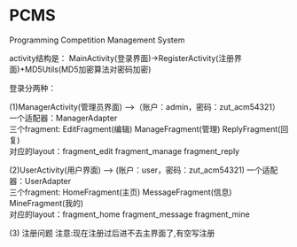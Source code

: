 # PCMS
Programming Competition Management System

activity结构是：
MainActivity(登录界面)->RegisterActivity(注册界面)+MD5Utils(MD5加密算法对密码加密)  

登录分两种：  

(1)ManagerActivity(管理员界面) -->（账户：admin，密码：zut_acm54321）  
一个适配器：ManagerAdapter  
三个fragment: EditFragment(编辑) ManageFragment(管理) ReplyFragment(回复)  
对应的layout：fragment_edit      fragment_manage      fragment_reply   
  
(2)UserActivity(用户界面)   --> (账户：user，密码：zut_acm54321)
一个适配器：UserAdapter  
三个fragment: HomeFragment(主页) MessageFragment(信息) MineFragment(我的)  
对应的layout：fragment_home     fragment_message      fragment_mine  

(3) 注册问题
    注意:现在注册过后进不去主界面了,有空写注册